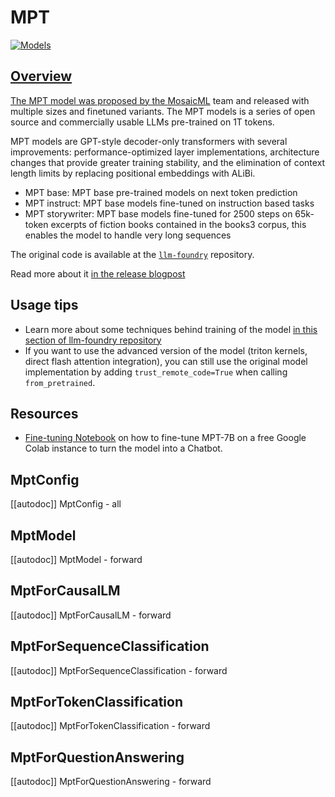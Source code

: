 <!--Copyright 2023 The HuggingFace Team. All rights reserved.

Licensed under the Apache License, Version 2.0 (the "License"); you may not use this file except in compliance with
the License. You may obtain a copy of the License at

http://www.apache.org/licenses/LICENSE-2.0

Unless required by applicable law or agreed to in writing, software distributed under the License is distributed on
an "AS IS" BASIS, WITHOUT WARRANTIES OR CONDITIONS OF ANY KIND, either express or implied. See the License for the
specific language governing permissions and limitations under the License.

⚠️ Note that this file is in Markdown but contain specific syntax for our doc-builder (similar to MDX) that may not be
rendered properly in your Markdown viewer.

-->

# MPT

<div class="flex flex-wrap space-x-1">
<a href="https://huggingface.co/models?filter=mpt">
<img alt="Models" src="https://img.shields.io/badge/All_model_pages-mpt-blueviolet">
</div>

## Overview

The MPT model was proposed by the [MosaicML](https://www.mosaicml.com/) team and released with multiple sizes and finetuned variants. The MPT models is a series of open source and commercially usable LLMs pre-trained on 1T tokens. 

MPT models are GPT-style decoder-only transformers with several improvements: performance-optimized layer implementations, architecture changes that provide greater training stability, and the elimination of context length limits by replacing positional embeddings with ALiBi. 

- MPT base: MPT base pre-trained models on next token prediction 
- MPT instruct: MPT base models fine-tuned on instruction based tasks
- MPT storywriter: MPT base models fine-tuned for 2500 steps on 65k-token excerpts of fiction books contained in the books3 corpus, this enables the model to handle very long sequences

The original code is available at the  [`llm-foundry`](https://github.com/mosaicml/llm-foundry/tree/main) repository.

Read more about it [in the release blogpost](https://www.mosaicml.com/blog/mpt-7b)

## Usage tips

- Learn more about some techniques behind training of the model [in this section of llm-foundry repository](https://github.com/mosaicml/llm-foundry/blob/main/TUTORIAL.md#faqs)
- If you want to use the advanced version of the model (triton kernels, direct flash attention integration), you can still use the original model implementation by adding `trust_remote_code=True` when calling `from_pretrained`.

## Resources

- [Fine-tuning Notebook](https://colab.research.google.com/drive/1HCpQkLL7UXW8xJUJJ29X7QAeNJKO0frZ?usp=sharing) on how to fine-tune MPT-7B on a free Google Colab instance to turn the model into a Chatbot.

## MptConfig

[[autodoc]] MptConfig
    - all

## MptModel

[[autodoc]] MptModel
    - forward

## MptForCausalLM

[[autodoc]] MptForCausalLM
    - forward

## MptForSequenceClassification

[[autodoc]] MptForSequenceClassification
    - forward

## MptForTokenClassification

[[autodoc]] MptForTokenClassification
    - forward

## MptForQuestionAnswering

[[autodoc]] MptForQuestionAnswering
    - forward
